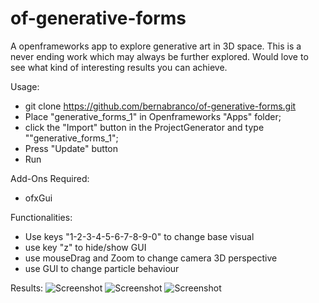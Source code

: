 # of-generative-forms
A openframeworks app to explore generative art in 3D space. 
This is a never ending work which may always be further explored.
Would love to see what kind of interesting results you can achieve.

Usage:
- git clone https://github.com/bernabranco/of-generative-forms.git
- Place "generative_forms_1" in Openframeworks "Apps" folder;
- click the "Import" button in the ProjectGenerator and type ""generative_forms_1";
- Press "Update" button
- Run

Add-Ons Required:
- ofxGui

Functionalities:
- Use keys "1-2-3-4-5-6-7-8-9-0" to change base visual
- use key "z" to hide/show GUI
- use mouseDrag and Zoom to change camera 3D perspective
- use GUI to change particle behaviour

Results:
![Screenshot](https://user-images.githubusercontent.com/62609851/122201541-09cf6300-ce94-11eb-9232-1f47de2deadf.png)
![Screenshot](https://user-images.githubusercontent.com/62609851/122201431-ee645800-ce93-11eb-8570-8405188c557c.png)
![Screenshot](https://user-images.githubusercontent.com/62609851/122203089-97f81900-ce95-11eb-847e-dbf139b9ce4d.png)



